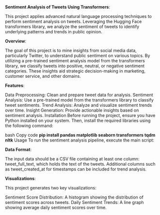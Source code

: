 **Sentiment Analysis of Tweets Using Transformers**:

This project applies advanced natural language processing techniques to perform sentiment analysis on tweets. Leveraging the Hugging Face transformers library, we analyze the sentiment of tweets to identify underlying patterns and trends in public opinion.

**Overview**:

The goal of this project is to mine insights from social media data, particularly Twitter, to understand public sentiment on various topics. By utilizing a pre-trained sentiment analysis model from the transformers library, we classify tweets into positive, neutral, or negative sentiment categories. These insights aid strategic decision-making in marketing, customer service, and other domains.

**Features**:

Data Preprocessing: Clean and prepare tweet data for analysis.
Sentiment Analysis: Use a pre-trained model from the transformers library to classify tweet sentiments.
Trend Analysis: Analyze and visualize sentiment trends over time.
Insight Generation: Provide actionable insights based on sentiment analysis.
Installation
Before running the project, ensure you have Python installed on your system. Then, install the required libraries using the following command:

bash
Copy code
**pip install pandas 
matplotlib 
seaborn 
transformers tqdm nltk**
Usage
To run the sentiment analysis pipeline, execute the main script:



**Data Format**:

The input data should be a CSV file containing at least one column: tweet_full_text, which holds the text of the tweets. Additional columns such as tweet_created_at for timestamps can be included for trend analysis.

**Visualizations**:

This project generates two key visualizations:

Sentiment Score Distribution: A histogram showing the distribution of sentiment scores across tweets.
Daily Sentiment Trends: A line graph showing average daily sentiment scores over time.
